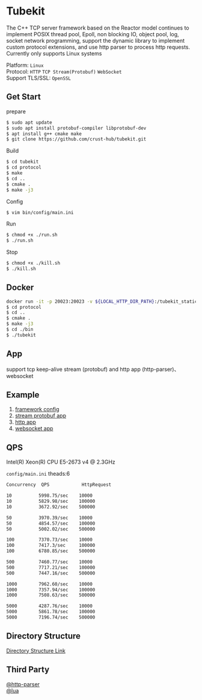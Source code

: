 # Tubekit

The C++ TCP server framework based on the Reactor model continues to implement POSIX thread pool, Epoll, non blocking IO, object pool, log, socket network programming, support the dynamic library to implement custom protocol extensions, and use http parser to process http requests. Currently only supports Linux systems

Platform: `Linux`  
Protocol: `HTTP` `TCP Stream(Protobuf)` `WebSocket`  
Support TLS/SSL: `OpenSSL`  

## Get Start

prepare

```bash
$ sudo apt update
$ sudo apt install protobuf-compiler libprotobuf-dev
$ apt install g++ cmake make
$ git clone https://github.com/crust-hub/tubekit.git
```

Build

```bash
$ cd tubekit
$ cd protocol
$ make
$ cd ..
$ cmake .
$ make -j3
```

Config

```bash
$ vim bin/config/main.ini
```

Run

```bash
$ chmod +x ./run.sh
$ ./run.sh
```

Stop

```bash
$ chmod +x ./kill.sh
$ ./kill.sh
```

## Docker

```bash
docker run -it -p 20023:20023 -v ${LOCAL_HTTP_DIR_PATH}:/tubekit_static gaowanlu/tubekit:latest bash
$ cd protocol
$ cd ..
$ cmake .
$ make -j3
$ cd ./bin
$ ./tubekit
```

## App

support tcp keep-alive stream (protobuf) and http app (http-parser)、websocket

## Example

1. [framework config](https://github.com/crust-hub/tubekit/blob/main/bin/config/main.ini)
2. [stream protobuf app](https://github.com/crust-hub/tubekit/blob/main/src/app/stream_app.cpp)
3. [http app](https://github.com/crust-hub/tubekit/blob/main/src/app/http_app.cpp)
4. [websocket app](https://github.com/crust-hub/tubekit/blob/main/src/app/websocket_app.cpp)

## QPS

Intel(R) Xeon(R) CPU E5-2673 v4 @ 2.3GHz

`config/main.ini` theads:6

```bash
Concurrency  QPS            HttpRequest

10          5998.75/sec    10000
10          5829.98/sec    100000
10          3672.92/sec    500000

50          3970.39/sec    10000
50          4854.57/sec    100000
50          5002.02/sec    500000

100         7370.73/sec    10000
100         7417.3/sec     100000
100         6780.85/sec    500000

500         7460.77/sec    10000
500         7717.21/sec    100000
500         7447.16/sec    500000

1000        7962.60/sec    10000
1000        7357.94/sec    100000
1000        7508.63/sec    500000

5000        4287.76/sec    10000
5000        5861.78/sec    100000
5000        7196.74/sec    500000
```

## Directory Structure

[Directory Structure Link](./doc/dir_detail.md)

## Third Party

[@http-parser](https://github.com/nodejs/http-parser)  
[@lua](https://github.com/lua/lua)  
